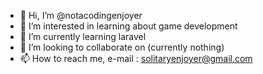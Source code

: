 - 👋 Hi, I’m @notacodingenjoyer
- 👀 I’m interested in learning about game development
- 🌱 I’m currently learning laravel
- 💞️ I’m looking to collaborate on (currently nothing)
- 📫 How to reach me, e-mail : solitaryenjoyer@gmail.com

<!---
notacodingenjoyer/notacodingenjoyer is a ✨ special ✨ repository because its `README.md` (this file) appears on your GitHub profile.
You can click the Preview link to take a look at your changes.
--->
